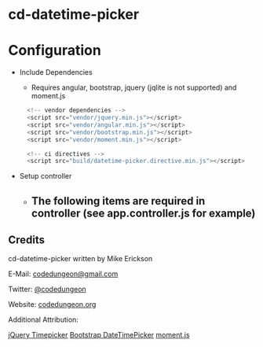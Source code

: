 # cd-datetime-picker

# Configuration

- Include Dependencies
  - Requires angular, bootstrap, jquery (jqlite is not supported) and moment.js

  ```javascript
    <!-- vendor dependencies -->
    <script src="vendor/jquery.min.js"></script>
    <script src="vendor/angular.min.js"></script>
    <script src="vendor/bootstrap.min.js"></script>
    <script src="vendor/moment.min.js"></script>

    <!-- ci directives -->
    <script src="build/datetime-picker.directive.min.js"></script>
  ```

 - Setup controller
   - The following items are required in controller (see app.controller.js for example)
     -


## Credits

cd-datetime-picker written by Mike Erickson

E-Mail: [codedungeon@gmail.com](mailto:codedungeon@gmail.com)

Twitter: [@codedungeon](http://twitter.com/codedungeon)

Website: [codedungeon.org](http://codedungeon.org)

Additional Attribution:

[jQuery Timepicker](http://jonthornton.github.io/jquery-timepicker)
[Bootstrap DateTimePicker](https://github.com/uxsolutions/bootstrap-datepicker)
[moment.js](http://momentjs.com)
